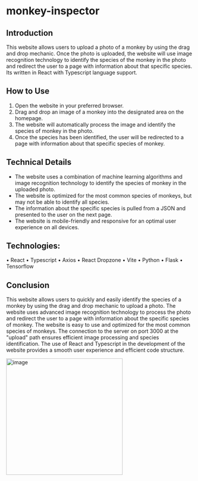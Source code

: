 # monkey-inspector
 
## Introduction

This website allows users to upload a photo of a monkey by using the drag and drop mechanic. Once the photo is uploaded, the website will use image recognition technology to identify the species of the monkey in the photo and redirect the user to a page with information about that specific species. Its written in React with Typescript language support.

## How to Use
1.	Open the website in your preferred browser.
2.	Drag and drop an image of a monkey into the designated area on the homepage.
3.	The website will automatically process the image and identify the species of monkey in the photo.
4.	Once the species has been identified, the user will be redirected to a page with information about that specific species of monkey.

## Technical Details

- The website uses a combination of machine learning algorithms and image recognition technology to identify the species of monkey in the uploaded photo.
-	The website is optimized for the most common species of monkeys, but may not be able to identify all species.
-	The information about the specific species is pulled from a JSON and presented to the user on the next page.
-	The website is mobile-friendly and responsive for an optimal user experience on all devices.

## Technologies:
•	React
•	Typescript
•	Axios
•	React Dropzone
•	Vite
•	Python
•	Flask
•	Tensorflow

## Conclusion

This website allows users to quickly and easily identify the species of a monkey by using the drag and drop mechanic to upload a photo. The website uses advanced image recognition technology to process the photo and redirect the user to a page with information about the specific species of monkey. The website is easy to use and optimized for the most common species of monkeys. The connection to the server on port 3000 at the "upload" path ensures efficient image processing and species identification. The use of React and Typescript in the development of the website provides a smooth user experience and efficient code structure.

<img width="313" alt="image" src="https://user-images.githubusercontent.com/59770761/214831424-b5f2bdd3-fc4d-4fd5-bad2-95e592bfb1af.png">

